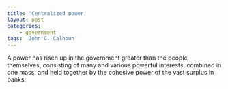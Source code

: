```yaml
---
title: 'Centralized power'
layout: post
categories:
    - government
tags: 'John C. Calhoun'
---
```


A power has risen up in the government greater than the people themselves, consisting of many and various powerful interests, combined in one mass, and held together by the cohesive power of the vast surplus in banks.
